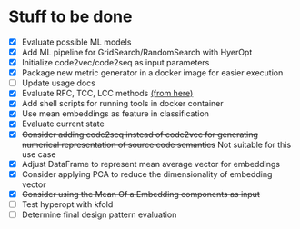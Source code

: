 # Stuff to be done

- [x] Evaluate possible ML models
- [x] Add ML pipeline for GridSearch/RandomSearch with HyerOpt
- [x] Initialize code2vec/code2seq as input parameters 
- [x] Package new metric generator in a docker image for easier execution
- [ ] Update usage docs
- [x] Evaluate RFC, TCC, LCC methods [(from here)](https://github.com/mauricioaniche/ck)
- [x] Add shell scripts for running tools in docker container
- [x] Use mean embeddings as feature in classification
- [x] Evaluate current state
- [x] ~~Consider adding code2seq instead of code2vec for generating numerical representation of source code semantics~~ Not suitable for this use case
- [x] Adjust DataFrame to represent mean average vector for embeddings
- [x] Consider applying PCA to reduce the dimensionality of embedding vector
- [X] ~~Consider using the Mean Of a Embedding components as input~~
- [ ] Test hyperopt with kfold
- [ ] Determine final design pattern evaluation